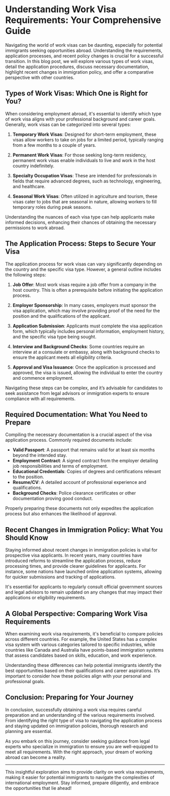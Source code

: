 # Understanding Work Visa Requirements: Your Comprehensive Guide

Navigating the world of work visas can be daunting, especially for potential immigrants seeking opportunities abroad. Understanding the requirements, application processes, and recent policy changes is crucial for a successful transition. In this blog post, we will explore various types of work visas, detail the application procedures, discuss necessary documentation, highlight recent changes in immigration policy, and offer a comparative perspective with other countries.

## Types of Work Visas: Which One is Right for You?

When considering employment abroad, it's essential to identify which type of work visa aligns with your professional background and career goals. Generally, work visas can be categorized into several types:

1. **Temporary Work Visas**: Designed for short-term employment, these visas allow workers to take on jobs for a limited period, typically ranging from a few months to a couple of years.
   
2. **Permanent Work Visas**: For those seeking long-term residency, permanent work visas enable individuals to live and work in the host country indefinitely.

3. **Specialty Occupation Visas**: These are intended for professionals in fields that require advanced degrees, such as technology, engineering, and healthcare.

4. **Seasonal Work Visas**: Often utilized in agriculture and tourism, these visas cater to jobs that are seasonal in nature, allowing workers to fill temporary roles during peak seasons.

Understanding the nuances of each visa type can help applicants make informed decisions, enhancing their chances of obtaining the necessary permissions to work abroad.

## The Application Process: Steps to Secure Your Visa

The application process for work visas can vary significantly depending on the country and the specific visa type. However, a general outline includes the following steps:

1. **Job Offer**: Most work visas require a job offer from a company in the host country. This is often a prerequisite before initiating the application process.

2. **Employer Sponsorship**: In many cases, employers must sponsor the visa application, which may involve providing proof of the need for the position and the qualifications of the applicant.

3. **Application Submission**: Applicants must complete the visa application form, which typically includes personal information, employment history, and the specific visa type being sought.

4. **Interview and Background Checks**: Some countries require an interview at a consulate or embassy, along with background checks to ensure the applicant meets all eligibility criteria.

5. **Approval and Visa Issuance**: Once the application is processed and approved, the visa is issued, allowing the individual to enter the country and commence employment.

Navigating these steps can be complex, and it’s advisable for candidates to seek assistance from legal advisors or immigration experts to ensure compliance with all requirements.

## Required Documentation: What You Need to Prepare

Compiling the necessary documentation is a crucial aspect of the visa application process. Commonly required documents include:

- **Valid Passport**: A passport that remains valid for at least six months beyond the intended stay.
- **Employment Contract**: A signed contract from the employer detailing job responsibilities and terms of employment.
- **Educational Credentials**: Copies of degrees and certifications relevant to the position.
- **Resume/CV**: A detailed account of professional experience and qualifications.
- **Background Checks**: Police clearance certificates or other documentation proving good conduct.

Properly preparing these documents not only expedites the application process but also enhances the likelihood of approval.

## Recent Changes in Immigration Policy: What You Should Know

Staying informed about recent changes in immigration policies is vital for prospective visa applicants. In recent years, many countries have introduced reforms to streamline the application process, reduce processing times, and provide clearer guidelines for applicants. For instance, some nations have launched online application systems, allowing for quicker submissions and tracking of applications.

It's essential for applicants to regularly consult official government sources and legal advisors to remain updated on any changes that may impact their applications or eligibility requirements.

## A Global Perspective: Comparing Work Visa Requirements

When examining work visa requirements, it's beneficial to compare policies across different countries. For example, the United States has a complex visa system with various categories tailored to specific industries, while countries like Canada and Australia have points-based immigration systems that assess candidates based on skills, education, and work experience.

Understanding these differences can help potential immigrants identify the best opportunities based on their qualifications and career aspirations. It’s important to consider how these policies align with your personal and professional goals.

## Conclusion: Preparing for Your Journey

In conclusion, successfully obtaining a work visa requires careful preparation and an understanding of the various requirements involved. From identifying the right type of visa to navigating the application process and staying updated on immigration policies, thorough research and planning are essential.

As you embark on this journey, consider seeking guidance from legal experts who specialize in immigration to ensure you are well-equipped to meet all requirements. With the right approach, your dream of working abroad can become a reality.

---

This insightful exploration aims to provide clarity on work visa requirements, making it easier for potential immigrants to navigate the complexities of international employment. Stay informed, prepare diligently, and embrace the opportunities that lie ahead!
```